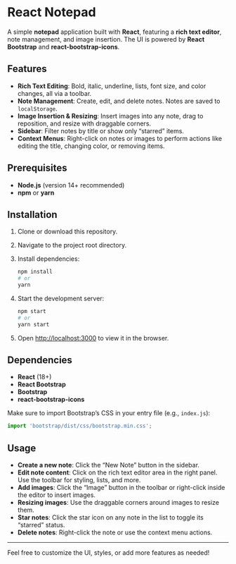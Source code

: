 
# React Notepad

A simple **notepad** application built with **React**, featuring a **rich text editor**, note management, and image insertion. The UI is powered by **React Bootstrap** and **react-bootstrap-icons**.

## Features

- **Rich Text Editing**: Bold, italic, underline, lists, font size, and color changes, all via a toolbar.
- **Note Management**: Create, edit, and delete notes. Notes are saved to `localStorage`.
- **Image Insertion & Resizing**: Insert images into any note, drag to reposition, and resize with draggable corners.
- **Sidebar**: Filter notes by title or show only “starred” items.
- **Context Menus**: Right-click on notes or images to perform actions like editing the title, changing color, or removing items.

## Prerequisites

- **Node.js** (version 14+ recommended)
- **npm** or **yarn**

## Installation

1. Clone or download this repository.
2. Navigate to the project root directory.
3. Install dependencies:

   ```bash
   npm install
   # or
   yarn
   ```

4. Start the development server:

   ```bash
   npm start
   # or
   yarn start
   ```

5. Open [http://localhost:3000](http://localhost:3000) to view it in the browser.

## Dependencies

- **React** (18+)
- **React Bootstrap**  
- **Bootstrap**  
- **react-bootstrap-icons**

Make sure to import Bootstrap’s CSS in your entry file (e.g., `index.js`):

```js
import 'bootstrap/dist/css/bootstrap.min.css';
```

## Usage

- **Create a new note**: Click the “New Note” button in the sidebar.
- **Edit note content**: Click on the rich text editor area in the right panel. Use the toolbar for styling, lists, and more.
- **Add images**: Click the “Image” button in the toolbar or right-click inside the editor to insert images.
- **Resizing images**: Use the draggable corners around images to resize them.
- **Star notes**: Click the star icon on any note in the list to toggle its “starred” status.
- **Delete notes**: Right-click the note or use the context menu actions.

---

Feel free to customize the UI, styles, or add more features as needed!
